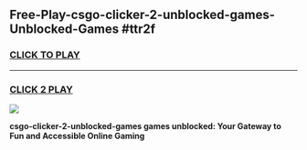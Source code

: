 
## Free-Play-csgo-clicker-2-unblocked-games-Unblocked-Games #ttr2f
<h3>
<a href="https://news.freeplayer.one?title=csgo-clicker-2-unblocked-games&ref=8M">CLICK TO PLAY</a></h3>
<hr>

<h3>
<a href="https://news.freeplayer.one?title=csgo-clicker-2-unblocked-games&ref=8M">CLICK 2 PLAY</a>
  
</h3>

<a href="https://news.freeplayer.one?title=csgo-clicker-2-unblocked-games&ref=8M"><img src="https://clearcache.store/games.png"></a>


**csgo-clicker-2-unblocked-games games unblocked: Your Gateway to Fun and Accessible Online Gaming**
